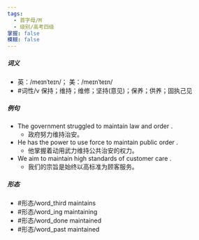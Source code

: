 ```yaml
---
tags:
  - 首字母/M
  - 级别/高考四级
掌握: false
模糊: false
---
```

##### 词义
- 英：/meɪnˈteɪn/； 美：/meɪnˈteɪn/
- #词性/v  保持；维持；维修；坚持(意见)；保养；供养；固执己见
##### 例句
- The government struggled to maintain law and order .
	- 政府努力维持治安。
- He has the power to use force to maintain public order .
	- 他掌握着动用武力维持公共治安的权力。
- We aim to maintain high standards of customer care .
	- 我们的宗旨是始终以高标准为顾客服务。
##### 形态
- #形态/word_third maintains
- #形态/word_ing maintaining
- #形态/word_done maintained
- #形态/word_past maintained
